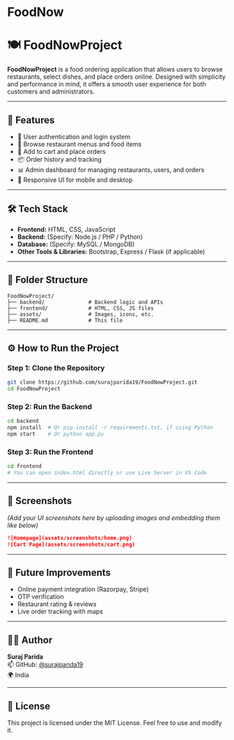 # FoodNow

# 🍽️ FoodNowProject

**FoodNowProject** is a food ordering application that allows users to browse restaurants, select dishes, and place orders online. Designed with simplicity and performance in mind, it offers a smooth user experience for both customers and administrators.

---

## 🚀 Features

- 🔐 User authentication and login system
- 📜 Browse restaurant menus and food items
- 🛒 Add to cart and place orders
- 📦 Order history and tracking
- 📊 Admin dashboard for managing restaurants, users, and orders
- 📱 Responsive UI for mobile and desktop

---

## 🛠️ Tech Stack

- **Frontend:** HTML, CSS, JavaScript
- **Backend:** (Specify: Node.js / PHP / Python)
- **Database:** (Specify: MySQL / MongoDB)
- **Other Tools & Libraries:** Bootstrap, Express / Flask (if applicable)

---

## 📁 Folder Structure

```
FoodNowProject/
├── backend/              # Backend logic and APIs
├── frontend/             # HTML, CSS, JS files
├── assets/               # Images, icons, etc.
├── README.md             # This file
```

---

## ⚙️ How to Run the Project

### Step 1: Clone the Repository

```bash
git clone https://github.com/surajparida19/FoodNowProject.git
cd FoodNowProject
```

### Step 2: Run the Backend

```bash
cd backend
npm install  # Or pip install -r requirements.txt, if using Python
npm start    # Or python app.py
```

### Step 3: Run the Frontend

```bash
cd frontend
# You can open index.html directly or use Live Server in VS Code
```

---

## 📸 Screenshots

*(Add your UI screenshots here by uploading images and embedding them like below)*

```markdown
![Homepage](assets/screenshots/home.png)
![Cart Page](assets/screenshots/cart.png)
```

---

## 🧠 Future Improvements

- Online payment integration (Razorpay, Stripe)
- OTP verification
- Restaurant rating & reviews
- Live order tracking with maps

---

## 🙋‍♂️ Author

**Suraj Parida**  
📫 GitHub: [@surajparida19](https://github.com/surajparida19)  
🌍 India

---

## 📄 License

This project is licensed under the MIT License. Feel free to use and modify it.
